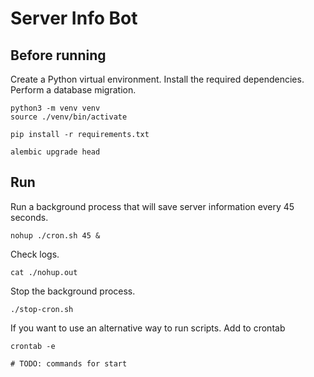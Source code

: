 # Server Info Bot

## Before running

Create a Python virtual environment. Install the required dependencies.
Perform a database migration.

```shell
python3 -m venv venv
source ./venv/bin/activate

pip install -r requirements.txt

alembic upgrade head
```

## Run

Run a background process that will save server information every 45 seconds.

```shell
nohup ./cron.sh 45 &
```

Check logs.

```shell
cat ./nohup.out
```

Stop the background process.

```shell
./stop-cron.sh
```

If you want to use an alternative way to run scripts. Add to crontab

```shell
crontab -e

# TODO: commands for start
```
